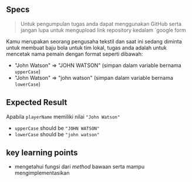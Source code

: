 ## Specs

> Untuk pengumpulan tugas anda dapat menggunakan GitHub serta jangan lupa untuk mengupload link repository kedalam `google form

Kamu merupakan seorang pengusaha tekstil dan saat ini sedang diminta untuk membuat baju bola untuk tim lokal, tugas anda adalah untuk mencetak nama pemain dengan format seperti dibawah:
  - "John Watson" ⇒ "JOHN WATSON" (simpan dalam variable bernama `upperCase`)
  - "John Watson" ⇒ "john watson" (simpan dalam variable bernama `lowerCase`)
## Expected Result

Apabila `playerName` memiliki nilai `"John Watson"`
- `upperCase` should be `"JOHN WATSON"`
- `lowerCase` should be `"john watson"`


## key learning points
- mengetahui fungsi dari *method* bawaan serta mampu mengimplementasikan